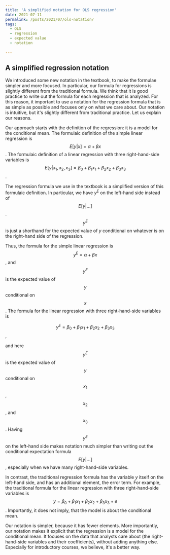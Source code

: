 ```yaml
---
title: 'A simplified notation for OLS regression'
date: 2021-07-11
permalink: /posts/2021/07/ols-notation/
tags:
  - OLS
  - regression
  - expected value
  - notation

---
```


## A simplified regression notation 

We introduced some new notation in the textbook, to make the formulae simpler and more focused. In particular, our formula for regressions is slightly different from the traditional formula. We think that it is good practice to write out the formula for each regression that is analyzed. For this reason, it important to use a notation for the regression formula that is as simple as possible and focuses only on what we care about. Our notation is intuitive, but it's slightly different from traditional practice. Let us explain our reasons.

Our approach starts with the definition of the regression: it is a model for the conditional mean. The formulaic definition of the simple linear regression is $$E[y|x]= \alpha + \beta x$$. The formulaic definition of a linear regression with three right-hand-side variables is $$E[y|x_1, x_2, x_3]= \beta_0 + \beta_1 x_1 + \beta_2 x_2 + \beta_3 x_3 $$.

The regression formula we use in the textbook is a simplified version of this formulaic definition. In particular, we have $y^E$ on the left-hand side instead of $$E[y|...]$$. $$y^E$$ is just a shorthand for the expected value of $y$ conditional on whatever is on the right-hand side of the regression.

Thus, the formula for the simple linear regression is $$y^E = \alpha + \beta x$$, and $$y^E$$ is the expected value of $$y$$ conditional on $$x$$. The formula for the linear regression with three right-hand-side variables is 

$$y^E= \beta_0 + \beta_1 x_1 + \beta_2 x_2 + \beta_3 x_3$$, 

and here $$y^E$$ is the expected value of $$y$$ conditional on $$x_1$$, $$x_2$$, and $$x_3$$. Having $$y^E$$ on the left-hand side makes notation much simpler than writing out the conditional expectation formula $$E[y|...]$$, especially when we have many right-hand-side variables.

In contrast, the traditional regression formula has the variable $y$ itself on the left-hand side, and has an additional element, the error term. For example, the traditional formula for the linear regression with three right-hand-side variables is $$y= \beta_0 + \beta_1 x_1 + \beta_2 x_2 + \beta_3 x_3 + e$$. Importantly, it does not imply, that the model is about the conditional mean. 

Our notation is simpler, because it has fewer elements. More importantly, our notation makes it explicit that the regression is a model for the conditional mean. It focuses on the data that analysts care about (the right-hand-side variables and their coefficients), without adding anything else. Especially for introductory courses, we believe, it's a better way. 

